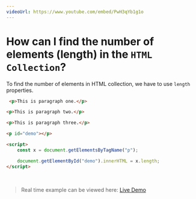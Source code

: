 ```yaml
---
videoUrl: https://www.youtube.com/embed/PwH3qYb1g1o
---
```


# How can I find the number of elements (length) in the `HTML Collection`?	

<v-clicks>

To find the number of elements in HTML collection, we have to use `length` properties.

```html {1-8|9,13|10|12|all}
 <p>This is paragraph one.</p>

<p>This is paragraph two.</p>

<p>This is paragraph three.</p>

<p id="demo"></p>

<script>
    const x = document.getElementsByTagName("p");

    document.getElementById("demo").innerHTML = x.length;
</script>
```

<br class="my-10"/>

> Real time example can be viewed here: <a href="/Javascript-DOM-in-Tamil/practices/A25.html" target="_blank">Live Demo</a>

</v-clicks>
